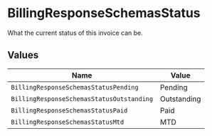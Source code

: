 # BillingResponseSchemasStatus

What the current status of this invoice can be.


## Values

| Name                                      | Value                                     |
| ----------------------------------------- | ----------------------------------------- |
| `BillingResponseSchemasStatusPending`     | Pending                                   |
| `BillingResponseSchemasStatusOutstanding` | Outstanding                               |
| `BillingResponseSchemasStatusPaid`        | Paid                                      |
| `BillingResponseSchemasStatusMtd`         | MTD                                       |
